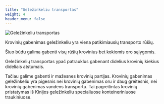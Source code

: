 ```yaml
---
title: "Geležinkeliu transportas"
weight: 4
header_menu: false
---
```


![Geležinkeliu transportas](../images/stock-vector-train-with-cargo-wagons-cisterns-tanks-and-cars-railroad-freight-collection-nature-landscape-1969610179.jpg)

Krovinių gabenimas geležinkeliu yra viena patikimiausių transporto rūšių. 

Šiuo būdu galima gabenti visų rūšių krovinius bet kokiomis oro sąlygomis. 

Geležinkelių transportas ypač patrauklus gabenant didelius krovinių kiekius dideliais atstumais.

Tačiau galime gabenti ir mažesnes krovinių partijas. Krovinių gabenimas geležinkeliu yra
pigesnis nei krovinių gabenimas oru ir daug greitesnis, nei krovinių gabenimas vandens
transportu. Tai pagreitintas krovinių pristatymas iš Kinijos geležinkeliu specialiuose
konteineriniuose traukiniuose.